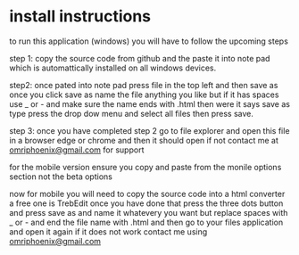 # install instructions
to run this application (windows) you will have to follow the upcoming steps

step 1: copy the source code from github and the paste it into note pad which is automattically installed on all windows devices.

step2: once pated into note pad press file in the top left and then save as once you click save as name the file anything you like but if it has spaces use _ or - and make sure the name ends with .html then were it says save as type press the drop dow menu and select all files then press save.

step 3: once you have completed step 2 go to file explorer and open this file in a browser edge or chrome and then it should open if not contact me at omriphoenix@gmail.com for support

for the mobile version ensure you copy and paste from the monile options section not the beta options 

now for mobile you will need to copy the source code into a html converter a free one is TrebEdit once you have done that press the three dots button and press save as and name it whatevery you want but replace spaces with _ or - and end the file name with .html and then go to your files application and open it again if it does not work contact me using omriphoenix@gmail.com